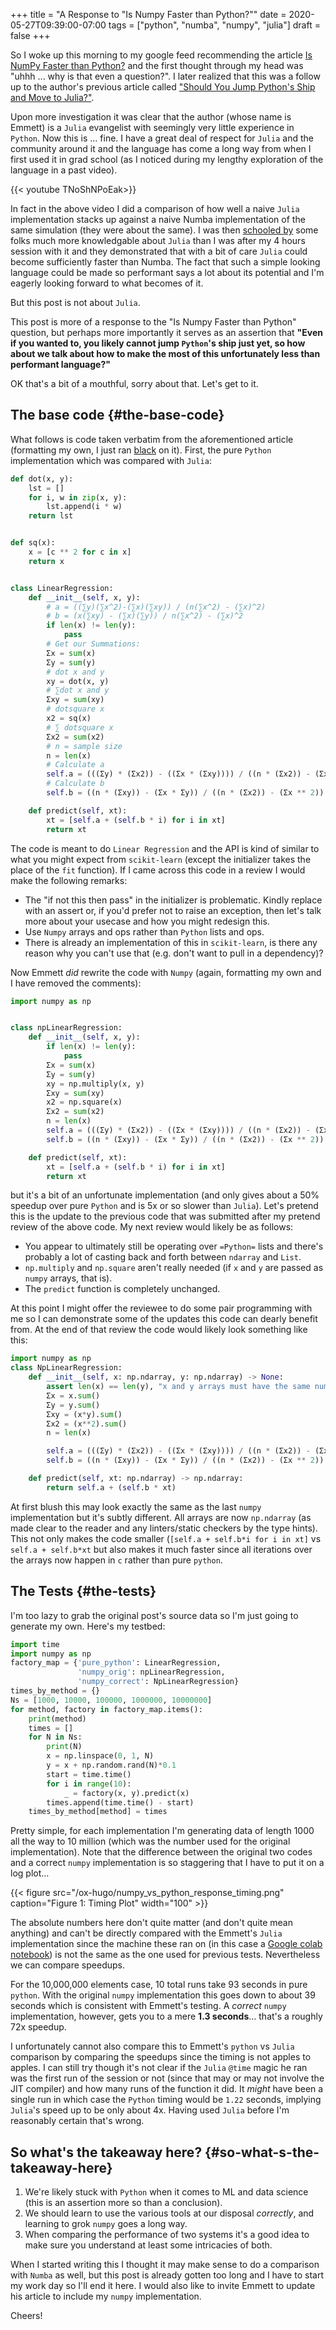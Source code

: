 +++
title = "A Response to \"Is Numpy Faster than Python?\""
date = 2020-05-27T09:39:00-07:00
tags = ["python", "numba", "numpy", "julia"]
draft = false
+++

So I woke up this morning to my google feed recommending the article [Is NumPy Faster than Python?](https://towardsdatascience.com/is-numpy-faster-than-python-e8a7363d8276)
and the first thought through my head was "uhhh ... why is that even a question?". I later realized that
this was a follow up to the author's previous article called ["Should You Jump Python's Ship and Move to Julia?"](https://towardsdatascience.com/should-you-jump-pythons-ship-and-move-to-julia-ccd32e7d25d9).

Upon more investigation it was clear that the author (whose name is Emmett) is a `Julia` evangelist with seemingly very little experience
in `Python`. Now this is ... fine. I have a great deal of respect for `Julia` and the community around it and the
language has come a long way from when I first used it in grad school (as I noticed during my lengthy exploration
of the language in a past video).

{{< youtube TNoShNPoEak>}}

In fact in the above video I did a comparison of how well a naive `Julia` implementation stacks up against a
naive Numba implementation of the same simulation (they were about the same). I was then [schooled by](https://discourse.julialang.org/t/how-to-optimize-the-following-code/33209) some
folks much more knowledgable about `Julia` than I was after my 4 hours session with it and they demonstrated
that with a bit of care `Julia` could become sufficiently faster than Numba. The fact that such a simple looking
language could be made so performant says a lot about its potential and I'm eagerly looking forward to what
becomes of it.

But this post is not about `Julia`.

This post is more of a response to the "Is Numpy Faster than Python" question, but perhaps more importantly
it serves as an assertion that **"Even if you wanted to, you likely cannot jump `Python`'s ship just yet, so
how about we talk about how to make the most of this unfortunately less than performant language?"**

OK that's a bit of a mouthful, sorry about that. Let's get to it.


## The base code {#the-base-code}

What follows is code taken verbatim from the aforementioned article (formatting my own,
I just ran [black](https://pypi.org/project/black/) on it). First, the pure `Python` implementation which was compared with `Julia`:

```python
def dot(x, y):
    lst = []
    for i, w in zip(x, y):
        lst.append(i * w)
    return lst


def sq(x):
    x = [c ** 2 for c in x]
    return x


class LinearRegression:
    def __init__(self, x, y):
        # a = ((∑y)(∑x^2)-(∑x)(∑xy)) / (n(∑x^2) - (∑x)^2)
        # b = (x(∑xy) - (∑x)(∑y)) / n(∑x^2) - (∑x)^2
        if len(x) != len(y):
            pass
        # Get our Summations:
        Σx = sum(x)
        Σy = sum(y)
        # dot x and y
        xy = dot(x, y)
        # ∑dot x and y
        Σxy = sum(xy)
        # dotsquare x
        x2 = sq(x)
        # ∑ dotsquare x
        Σx2 = sum(x2)
        # n = sample size
        n = len(x)
        # Calculate a
        self.a = (((Σy) * (Σx2)) - ((Σx * (Σxy)))) / ((n * (Σx2)) - (Σx ** 2))
        # Calculate b
        self.b = ((n * (Σxy)) - (Σx * Σy)) / ((n * (Σx2)) - (Σx ** 2))

    def predict(self, xt):
        xt = [self.a + (self.b * i) for i in xt]
        return xt
```

The code is meant to do `Linear Regression` and the API is kind of similar to what you might expect
from `scikit-learn` (except the initializer takes the place of the `fit` function). If I came across this code
in a review I would make the following remarks:

-   The "if not this then pass" in the initializer is problematic. Kindly replace with an assert or, if you'd prefer not to raise an exception, then let's talk more about your usecase and how you might redesign this.
-   Use `Numpy` arrays and ops rather than `Python` lists and ops.
-   There is already an implementation of this in `scikit-learn`, is there any reason why you can't use that (e.g. don't want to pull in a dependency)?

Now Emmett _did_ rewrite the code with `Numpy` (again, formatting my own and I have removed the comments):

```python
import numpy as np


class npLinearRegression:
    def __init__(self, x, y):
        if len(x) != len(y):
            pass
        Σx = sum(x)
        Σy = sum(y)
        xy = np.multiply(x, y)
        Σxy = sum(xy)
        x2 = np.square(x)
        Σx2 = sum(x2)
        n = len(x)
        self.a = (((Σy) * (Σx2)) - ((Σx * (Σxy)))) / ((n * (Σx2)) - (Σx ** 2))
        self.b = ((n * (Σxy)) - (Σx * Σy)) / ((n * (Σx2)) - (Σx ** 2))

    def predict(self, xt):
        xt = [self.a + (self.b * i) for i in xt]
        return xt
```

but it's a bit of an unfortunate implementation (and only gives about a 50% speedup over pure `Python` and is 5x or so slower than `Julia`). Let's
pretend this is the update to the previous code that was submitted after my pretend review of the above code.
My next review would likely be as follows:

-   You appear to ultimately still be operating over `=Python=` lists and there's probably a lot of casting back and forth between `ndarray` and `List`.
-   `np.multiply` and `np.square` aren't really needed (if `x` and `y` are passed as `numpy` arrays, that is).
-   The `predict` function is completely unchanged.

At this point I might offer the reviewee to do some pair programming with me so I can demonstrate some of the updates
this code can dearly benefit from. At the end of that review the code would likely look something like this:

```python
import numpy as np
class NpLinearRegression:
    def __init__(self, x: np.ndarray, y: np.ndarray) -> None:
        assert len(x) == len(y), "x and y arrays must have the same number of elements along the first axis"
        Σx = x.sum()
        Σy = y.sum()
        Σxy = (x*y).sum()
        Σx2 = (x**2).sum()
        n = len(x)

        self.a = (((Σy) * (Σx2)) - ((Σx * (Σxy)))) / ((n * (Σx2)) - (Σx ** 2))
        self.b = ((n * (Σxy)) - (Σx * Σy)) / ((n * (Σx2)) - (Σx ** 2))

    def predict(self, xt: np.ndarray) -> np.ndarray:
        return self.a + (self.b * xt)
```

At first blush this may look exactly the same as the last `numpy` implementation but it's subtly different.
All arrays are now `np.ndarray` (as made clear to the reader and any linters/static checkers by the type hints).
This not only makes the code smaller (`[self.a + self.b*i for i in xt]` vs `self.a + self.b*xt` but also makes it
much faster since all iterations over the arrays now happen in `c` rather than pure `python`.


## The Tests {#the-tests}

I'm too lazy to grab the original post's source data so I'm just going to generate my own. Here's my testbed:

```python
import time
import numpy as np
factory_map = {'pure_python': LinearRegression,
               'numpy_orig': npLinearRegression,
               'numpy_correct': NpLinearRegression}
times_by_method = {}
Ns = [1000, 10000, 100000, 1000000, 10000000]
for method, factory in factory_map.items():
    print(method)
    times = []
    for N in Ns:
        print(N)
        x = np.linspace(0, 1, N)
        y = x + np.random.rand(N)*0.1
        start = time.time()
        for i in range(10):
            _ = factory(x, y).predict(x)
        times.append(time.time() - start)
    times_by_method[method] = times
```

Pretty simple, for each implementation I'm generating data of length 1000 all the way to 10 million (which was
the number used for the original implementation). Note that the difference between the original two codes
and a correct `numpy` implementation is so staggering that I have to put it on a log plot...

{{< figure src="/ox-hugo/numpy_vs_python_response_timing.png" caption="Figure 1: Timing Plot" width="100" >}}

The absolute numbers here don't quite matter (and don't quite mean anything) and can't be directly compared
with the Emmett's `Julia` implementation since the machine these ran on (in this case a [Google colab notebook](https://colab.research.google.com/drive/13t7fWYxNSqUpgCfO-sUpE0z9A-s%5F9KT1?authuser=2#scrollTo=yTweiA7KynYL))
is not the same as the one used for previous tests. Nevertheless we can compare speedups.

For the 10,000,000 elements case, 10 total runs take 93 seconds in pure `python`. With the original `numpy`
implementation this goes down to about 39 seconds which is consistent with Emmett's testing. A _correct_ `numpy`
implementation, however, gets you to a mere **1.3 seconds**... that's a roughly 72x speedup.

I unfortunately cannot also compare this to Emmett's `python` vs `Julia` comparison by comparing the speedups
since the timing is not apples to apples. I can still try though it's not clear if the `Julia` `@time` magic he ran was the first
run of the session or not (since that may or may not involve the JIT compiler) and how many runs of the function
it did. It _might_ have been a single run in which case the `Python` timing would be `1.22` seconds, implying
`Julia`'s speed up to be only about 4x. Having used `Julia` before I'm reasonably certain that's wrong.


## So what's the takeaway here? {#so-what-s-the-takeaway-here}

1.  We're likely stuck with `Python` when it comes to ML and data science (this is an assertion more so than a conclusion).
2.  We should learn to use the various tools at our disposal _correctly_, and learning to grok `numpy` goes a long way.
3.  When comparing the performance of two systems it's a good idea to make sure you understand at least some intricacies of both.

When I started writing this I thought it may make sense to do a comparison with `Numba` as well, but this post is already gotten
too long and I have to start my work day so I'll end it here. I would also like to invite Emmett to update his
article to include my `numpy` implementation.

Cheers!
